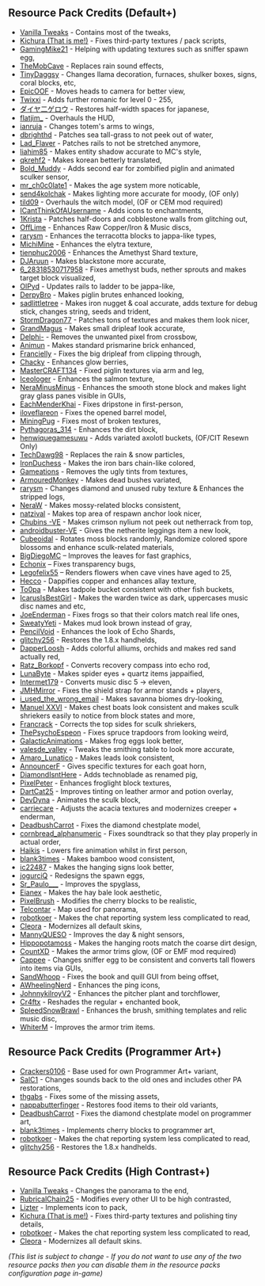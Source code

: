 ## Resource Pack Credits (Default+)

- [Vanilla Tweaks](https://vanillatweaks.net/picker/resource-packs) - Contains most of the tweaks,
- [Kichura (That is me!)](https://github.com/Kichura) - Fixes third-party textures / pack scripts,
- [GamingMike21](https://twitch.tv/gaming_mike21) - Helping with updating textures such as sniffer spawn egg,
- [TheMobCave](https://www.youtube.com/watch?v=9PYpUCo8TKQ) - Replaces rain sound effects,
- [TinyDaggsy](https://pastebin.com/raw/DVfVa2VM) - Changes llama decoration, furnaces, shulker boxes, signs, coral blocks, etc,
- [EpicOOF](https://modrinth.com/resourcepack/corrected-mob-heads) - Moves heads to camera for better view,
- [Twixxi](https://www.modrinth.com/resourcepack/large-roman-numerals) - Adds further romanic for level 0 - 255,
- [ダイヤ二ゲロウ](https://www.curseforge.com/minecraft/texture-packs/half-width-space-restoration) - Restores half-width spaces for japanese,
- [flatjim_](https://www.curseforge.com/minecraft/texture-packs/gui-retextures) - Overhauls the HUD,
- [ianruja](https://www.curseforge.com/minecraft/texture-packs/accurate-totem-of-undying) - Changes totem's arms to wings,
- [dbrighthd](https://www.curseforge.com/minecraft/texture-packs/sea-grass-fix) - Patches sea tall-grass to not peek out of water,
- [Lad_Flaver](https://www.curseforge.com/minecraft/texture-packs/rail-fix) - Patches rails to not be stretched anymore,
- [liahim85](https://www.curseforge.com/minecraft/texture-packs/authentic-shadows) - Makes entity shadow accurate to MC's style,
- [qkrehf2](https://www.curseforge.com/minecraft/texture-packs/bkt-better-korean-translation) - Makes korean betterly translated,
- [Bold_Muddy](https://pastebin.com/raw/mDVQ7ii9) - Adds second ear for zombified piglin and animated sculker sensor,
- [mr_ch0c0late1](https://www.curseforge.com/minecraft/texture-packs/blockstates) - Makes the age system more noticable,
- [send4kolchak](https://www.curseforge.com/minecraft/texture-packs/sends-realistic-lighting) - Makes lighting more accurate for moody, (OF only)
- [tild09](https://www.curseforge.com/minecraft/texture-packs/updated-witches) - Overhauls the witch model, (OF or CEM mod required)
- [ICantThinkOfAUsername](https://www.planetminecraft.com/texture-pack/better-enchantment-names) - Adds icons to enchantments,
- [1Krista](https://pastebin.com/raw/Ep7yXMtV) - Patches half-doors and cobblestone walls from glitching out,
- [OffLime](https://www.planetminecraft.com/texture-pack/caves-amp-cliffs-tweaks-main-release-version) - Enhances Raw Copper/Iron & Music discs,
- [rarysm](https://www.planetminecraft.com/texture-pack/fixed-terracotta) - Enhances the terracotta blocks to jappa-like types,
- [MichiMine](https://www.planetminecraft.com/texture-pack/better-elytra-5295183) - Enhances the elytra texture,
- [tienphuc2006](https://www.planetminecraft.com/texture-pack/jappa-better-amethyst-shard-minecraft-java) - Enhances the Amethyst Shard texture,
- [DJAruun](https://www.planetminecraft.com/texture-pack/black-blackstone-5223490) - Makes blackstone more accurate,
- [6_28318530717958](https://pastebin.com/raw/X2jef1Dw) - Fixes amethyst buds, nether sprouts and makes target block visualized,
- [OlPyd](https://www.planetminecraft.com/texture-pack/updated-rails-ladder-texture) - Updates rails to ladder to be jappa-like,
- [DerpyBro](https://www.planetminecraft.com/texture-pack/better-piglin-brute-java-and-bedrock) - Makes piglin brutes enhanced looking,
- [sadlittletree](https://pastebin.com/raw/1L1g9BP2) - Makes iron nugget & coal accurate, adds texture for debug stick, changes string, seeds and trident,
- [StormDragon77](https://www.planetminecraft.com/texture-pack/fixed-inconsistencies/) - Patches tons of textures and makes them look nicer,
- [GrandMagus](https://www.planetminecraft.com/texture-pack/dripleaf-fix) - Makes small dripleaf look accurate,
- [Delphi-](https://www.planetminecraft.com/texture-pack/crossbow-fix) - Removes the unwanted pixel from crossbow,
- [Animun](https://www.planetminecraft.com/texture-pack/new-prismarine-bricks) - Makes standard prismarine brick enhanced,
- [Francielly](https://www.planetminecraft.com/texture-pack/big-dripleaf-fix) - Fixes the big dripleaf from clipping through,
- [Chacky](https://www.planetminecraft.com/texture-pack/fixed-glow-berries-leaves) - Enhances glow berries,
- [MasterCRAFT134](https://www.planetminecraft.com/texture-pack/piglin-left-arm-and-leg-fixed-texture) - Fixed piglin textures via arm and leg,
- [Iceologer](https://www.planetminecraft.com/texture-pack/fixed-salmon-texture) - Enhances the salmon texture,
- [NeraMinusMinus](https://pastebin.com/raw/gSaRnYfh) - Enhances the smooth stone block and makes light gray glass panes visible in GUIs,
- [EachMenderKhai](https://www.planetminecraft.com/texture-pack/pointed-dripstone-item-fix) - Fixes dripstone in first-person,
- [iloveflareon](https://www.planetminecraft.com/texture-pack/jappa-square-barrels-1-15-1-16-1-17) - Fixes the opened barrel model,
- [MiningPug](https://www.planetminecraft.com/texture-pack/truly-default) - Fixes most of broken textures,
- [Pythagoras_314](https://www.planetminecraft.com/texture-pack/accurate-jappa-dirt) - Enhances the dirt block,
- [henwiquegamesuwu](https://www.curseforge.com/minecraft/texture-packs/axolotls) - Adds variated axolotl buckets, (OF/CIT Resewn Only)
- [TechDawg98](https://www.planetminecraft.com/texture-pack/simply-soft) - Replaces the rain & snow particles,
- [IronDuchess](https://www.planetminecraft.com/texture-pack/chain-colored-iron-bars-java) - Makes the iron bars chain-like colored,
- [Gameations](https://www.planetminecraft.com/texture-pack/no-tint) - Removes the ugly tints from textures,
- [ArmouredMonkey](https://www.planetminecraft.com/texture-pack/variated-dead-bushes) - Makes dead bushes variated,
- [rarysm](https://pastebin.com/raw/EebiAhvZ) - Changes diamond and unused ruby texture & Enhances the stripped logs,
- [NeraW](https://www.planetminecraft.com/texture-pack/consistent-mossy-blocks-java) - Makes mossy-related blocks consistent,
- [natzival](https://www.planetminecraft.com/texture-pack/progressive-anchors) - Makes top area of respawn anchor look nicer,
- [Chubins -VE](https://www.planetminecraft.com/texture-pack/crimson-nylium-top-fix-4831213) - Makes crimson nylium not peek out netherrack from top,
- [androidbuster-VE](https://www.planetminecraft.com/texture-pack/better-netherite-leggings) - Gives the netherite leggings item a new look,
- [Cubeoidal](https://pastebin.com/raw/Y1Mm3ieY) - Rotates moss blocks randomly, Randomize colored spore blossoms and enhance sculk-related materials,
- [BigDiegoMC](https://www.planetminecraft.com/texture-pack/better-fast-leaves) – Improves the leaves for fast graphics,
- [Echonix](https://www.planetminecraft.com/texture-pack/mc-164001-transparent-textures-bug-fix-see-through-paintings-beds-amp-shields) – Fixes transparency bugs,
- [Legofelix55](https://www.planetminecraft.com/texture-pack/age-25-cave-vines) – Renders flowers when cave vines have aged to 25,
- [Hecco](https://pastebin.com/raw/MVMtvvzW) - Dappifies copper and enhances allay texture,
- [To0pa](https://www.planetminecraft.com/texture-pack/uniform-tadpole-bucket) - Makes tadpole bucket consistent with other fish buckets,
- [IcarusIsBestGirl](https://pastebin.com/raw/4mZeHPWd) - Makes the warden twice as dark, uppercases music disc names and etc,
- [JoeEnderman](https://www.planetminecraft.com/texture-pack/frog-fix-bedrock-and-java) - Fixes frogs so that their colors match real life ones,
- [SweatyYeti](https://www.planetminecraft.com/texture-pack/muddier-mud) - Makes mud look brown instead of gray,
- [PencilVoid](https://www.planetminecraft.com/texture-pack/echo-shard-redraw) - Enhances the look of Echo Shards,
- [glitchy256](https://www.curseforge.com/minecraft/texture-packs/classic-handhelds) - Restores the 1.8.x handhelds,
- [DapperLoosh](https://pastebin.com/raw/uRe65Dwt) - Adds colorful alliums, orchids and makes red sand actually red,
- [Ratz_Borkopf](https://www.planetminecraft.com/texture-pack/echo-shard-divining-rod) - Converts recovery compass into echo rod,
- [LunaByte](https://pastebin.com/raw/CpJm493R) - Makes spider eyes + quartz items jappaified,
- [Intermet179](https://www.planetminecraft.com/texture-pack/music-disc-5-to-eleven) - Converts music disc 5 -> eleven,
- [JMHMirror](https://www.planetminecraft.com/texture-pack/shield-arm-strap-fix) - Fixes the shield strap for armor stands + players,
- [i_used_the_wrong_email](https://www.planetminecraft.com/texture-pack/dry-savanna-grass) - Makes savanna biomes dry-looking,
- [Manuel XXVI](https://pastebin.com/raw/m7mBJ3vJ) - Makes chest boats look consistent and makes sculk shriekers easily to notice from block states and more,
- [Francrack](https://www.planetminecraft.com/texture-pack/perfectly-connected-sculk-shrieker-top-with-the-sides) - Corrects the top sides for sculk shriekers,
- [ThePsychoEspeon](https://www.planetminecraft.com/texture-pack/fixed-spruce-trapdoor) - Fixes spruce trapdoors from looking weird,
- [GalacticAnimations](https://www.planetminecraft.com/texture-pack/better-frog-eggs) - Makes frog eggs look better,
- [valesde_valley](https://www.planetminecraft.com/texture-pack/tweaked-smithing-table) - Tweaks the smithing table to look more accurate,
- [Amaro_Lunatico](https://www.planetminecraft.com/texture-pack/consistent-leads-texture-packs) - Makes leads look consistent,
- [AnnouncerF](https://www.planetminecraft.com/texture-pack/1-19-goat-horns-optifine-cit-resewn-required) - Gives specific textures for each goat horn,
- [DiamondIsntHere](https://www.planetminecraft.com/texture-pack/technoblade-pigs-5630640) - Adds technoblade as renamed pig,
- [PixelPeter](https://www.planetminecraft.com/texture-pack/betterfroglights) - Enhances froglight block textures,
- [DartCat25](https://www.planetminecraft.com/texture-pack/prettier-tint) - Improves tinting on leather armor and potion overlay,
- [DevDyna](https://www.curseforge.com/minecraft/texture-packs/fixsculk) - Animates the sculk block,
- [carriecare](https://pastebin.com/raw/2JVUKnqm) - Adjusts the acacia textures and modernizes creeper + enderman,
- [DeadbushCarrot](https://www.planetminecraft.com/texture-pack/fixed-diamond-armor) - Fixes the diamond chestplate model,
- [cornbread_alphanumeric](https://www.curseforge.com/minecraft/texture-packs/cornbreads-music-fixer) - Fixes soundtrack so that they play properly in actual order,
- [Haikis](https://www.curseforge.com/minecraft/texture-packs/low-on-fire) - Lowers fire animation whilst in first person,
- [blank3times](https://www.planetminecraft.com/texture-pack/consistent-bamboo-wood) - Makes bamboo wood consistent,
- [ic22487](https://www.planetminecraft.com/texture-pack/better-hanging-signs) - Makes the hanging signs look better,
- [jogurciQ](https://www.planetminecraft.com/texture-pack/jog-s-spawn-eggs) - Redesigns the spawn eggs,
- [Sr_Paulo___](https://www.curseforge.com/min´ecraft/texture-packs/sr_paulo-better-spyglass) - Improves the spyglass,
- [Eianex](https://www.curseforge.com/minecraft/texture-packs/haybale-aesthetic) - Makes the hay bale look aesthetic,
- [PixelBrush](https://www.planetminecraft.com/texture-pack/pixel-s-modified-cherry) - Modifies the cherry blocks to be realistic,
- [Telcontar](https://www.planetminecraft.com/project/the-realm-of-narthelleth) - Map used for panorama,
- [robotkoer](https://modrinth.com/resourcepack/chat-reporting-helper) - Makes the chat reporting system less complicated to read,
- [Cleora](https://pastebin.com/raw/A6QGinfJ) - Modernizes all default skins,
- [MannyQUESO](https://www.planetminecraft.com/texture-pack/improved-daylight-sensor) - Improves the day & night sensors,
- [Hippopotamoss](https://www.planetminecraft.com/texture-pack/coarse-dirt-hanging-roots) - Makes the hanging roots match the coarse dirt design,
- [CountXD](https://www.planetminecraft.com/texture-pack/glowing-armor-trims-5933760) - Makes the armor trims glow, (OF or EMF mod required)
- [Cappee](https://pastebin.com/raw/dTxJWijn) - Changes sniffer egg to be consistent and converts tall flowers into items via GUIs,
- [SandWhoop](https://www.planetminecraft.com/texture-pack/book-thred-fix) - Fixes the book and quill GUI from being offset,
- [AWheelingNerd](https://www.planetminecraft.com/texture-pack/enhancedping) - Enhances the ping icons,
- [JohnnykilroyV2](https://www.planetminecraft.com/texture-pack/johnnykilroy-s-small-edits) - Enhances the pitcher plant and torchflower,
- [Cr4ftx](https://www.planetminecraft.com/texture-pack/reshaded-books) - Reshades the regular + enchanted book,
- [SpleedSnowBrawl](https://www.planetminecraft.com/texture-pack/better-items-1-20-exclusive-add-on) - Enhances the brush, smithing templates and relic music disc,
- [WhiterM](https://www.planetminecraft.com/texture-pack/better-armor-trims-6049900) - Improves the armor trim items.

## Resource Pack Credits (Programmer Art+)

- [Crackers0106](https://www.planetminecraft.com/minecraft/texture-pack/programmer-art) - Base used for own Programmer Art+ variant,
- [SalC1](https://salc1.com) - Changes sounds back to the old ones and includes other PA restorations,
- [thgabs](https://www.curseforge.com/minecraft/texture-packs/programmer-art-fix) - Fixes some of the missing assets,
- [nappabutterfinger](https://www.planetminecraft.com/texture-pack/162old-food-textures-resource-pack) - Restores food items to their old variants,
- [DeadbushCarrot](https://www.planetminecraft.com/texture-pack/fixed-diamond-armor-programer-art) - Fixes the diamond chestplate model on programmer art,
- [blank3times](https://www.planetminecraft.com/texture-pack/cherry-blossom-programmer-art) - Implements cherry blocks to programmer art,
- [robotkoer](https://modrinth.com/resourcepack/chat-reporting-helper) - Makes the chat reporting system less complicated to read,
- [glitchy256](https://www.curseforge.com/minecraft/texture-packs/classic-handhelds) - Restores the 1.8.x handhelds.

## Resource Pack Credits (High Contrast+)

- [Vanilla Tweaks](https://vanillatweaks.net/picker/resource-packs) - Changes the panorama to the end,
- [RubricalChain25](https://www.curseforge.com/minecraft/texture-packs/better-high-contrast) - Modifies every other UI to be high contrasted,
- [Lizter](https://www.curseforge.com/minecraft/texture-packs/higher-contrast) - Implements icon to pack,
- [Kichura (That is me!)](https://github.com/Kichura) - Fixes third-party textures and polishing tiny details,
- [robotkoer](https://modrinth.com/resourcepack/chat-reporting-helper) - Makes the chat reporting system less complicated to read,
- [Cleora](https://pastebin.com/raw/A6QGinfJ) - Modernizes all default skins.

*(This list is subject to change - If you do not want to use any of the two resource packs then you can disable them in the resource packs configuration page in-game)*
